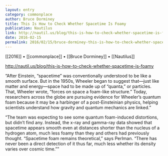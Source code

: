 ```yaml
---
layout: entry
category: commonplace
author: Bruce Dorminey
title: This Is How to Check Whether Spacetime Is Foamy
publication: Nautilus
link: http://nautil.us/blog/this-is-how-to-check-whether-spacetime-is-foamy
date: 2016-02-15
permalink: 2016/02/15/bruce-dorminey-this-is-how-to-check-whether-spacetime-is-foamy
---
```


[[2016]] • [[commonplace]] • [[Bruce Dorminey]] • [[Nautilus]]

http://nautil.us/blog/this-is-how-to-check-whether-spacetime-is-foamy

“After Einstein, “spacetime” was conventionally understood to be like a smooth surface. But in the 1950s, Wheeler began to suggest that—just like matter and energy—space had to be made up of “quanta,” or particles. That, Wheeler wrote, “forces on space a foam-like structure.” Today, researchers across the globe are pursuing evidence for Wheeler’s quantum foam because it may be a harbinger of a post-Einsteinian physics, helping scientists understand how gravity and quantum mechanics are linked.”

“The team was expecting to see some quantum foam-induced distortions, but didn’t find any. Instead, the x-ray and gamma-ray data showed that spacetime appears smooth even at distances shorter than the nucleus of a hydrogen atom, much less foamy than they and others had previously thought. “Spacetime foam remains theoretical,” says Perlman. “There has never been a direct detection of it thus far, much less whether its density varies over cosmic time.””
